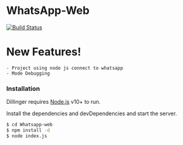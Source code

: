 # WhatsApp-Web

[![Build Status](https://travis-ci.org/joemccann/dillinger.svg?branch=master)](https://travis-ci.org/joemccann/dillinger)

# New Features!

    - Project using node js connect to whatsapp
    - Mode Debugging
### Installation

Dillinger requires [Node.js](https://nodejs.org/) v10+ to run.

Install the dependencies and devDependencies and start the server.

```sh
$ cd Whatsapp-web
$ npm install -d
$ node index.js
```